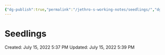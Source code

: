 ```yaml
---
{"dg-publish":true,"permalink":"/jethro-s-working-notes/seedlings/","dgPassFrontmatter":true}
---
```



# Seedlings

Created: July 15, 2022 5:37 PM
Updated: July 15, 2022 5:39 PM